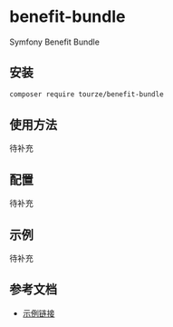 # benefit-bundle

Symfony Benefit Bundle

## 安装

```bash
composer require tourze/benefit-bundle
```

## 使用方法

待补充

## 配置

待补充

## 示例

待补充

## 参考文档

- [示例链接](https://example.com)
